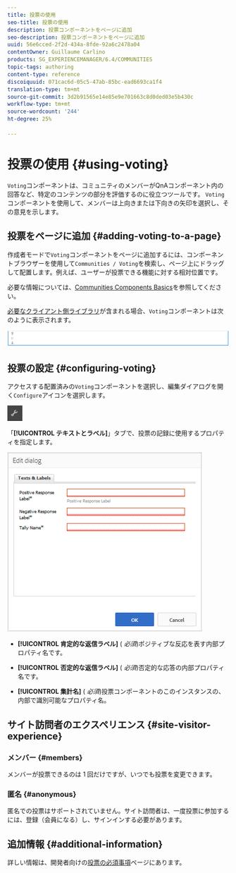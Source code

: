 ```yaml
---
title: 投票の使用
seo-title: 投票の使用
description: 投票コンポーネントをページに追加
seo-description: 投票コンポーネントをページに追加
uuid: 56e6cced-2f2d-434a-8fde-92a6c2478a04
contentOwner: Guillaume Carlino
products: SG_EXPERIENCEMANAGER/6.4/COMMUNITIES
topic-tags: authoring
content-type: reference
discoiquuid: 071cac6d-05c5-47ab-85bc-ead6693ca1f4
translation-type: tm+mt
source-git-commit: 3d2b91565e14e85e9e701663c8d0ded03e5b430c
workflow-type: tm+mt
source-wordcount: '244'
ht-degree: 25%

---
```



# 投票の使用 {#using-voting}

`Voting`コンポーネントは、コミュニティのメンバーがQnAコンポーネント内の回答など、特定のコンテンツの部分を評価するのに役立つツールです。 `Voting`コンポーネントを使用して、メンバーは上向きまたは下向きの矢印を選択し、その意見を示します。

## 投票をページに追加 {#adding-voting-to-a-page}

作成者モードで`Voting`コンポーネントをページに追加するには、コンポーネントブラウザーを使用して`Communities / Voting`を検索し、ページ上にドラッグして配置します。例えば、ユーザーが投票できる機能に対する相対位置です。

必要な情報については、[Communities Components Basics](basics.md)を参照してください。

[必要なクライアント側ライブラリ](essentials-voting.md#essentials-for-client-side)が含まれる場合、`Voting`コンポーネントは次のように表示されます。

![chlimage_1-307](assets/chlimage_1-307.png)

## 投票の設定 {#configuring-voting}

アクセスする配置済みの`Voting`コンポーネントを選択し、編集ダイアログを開く`Configure`アイコンを選択します。

![chlimage_1-308](assets/chlimage_1-308.png)

「**[!UICONTROL テキストとラベル]**」タブで、投票の記録に使用するプロパティを指定します。

![chlimage_1-309](assets/chlimage_1-309.png)

* **[!UICONTROL 肯定的な返信ラベル]**
(
*必須*)ポジティブな反応を表す内部プロパティ名です。

* **[!UICONTROL 否定的な返信ラベル]**
(
*必須*)否定的な応答の内部プロパティ名です。

* **[!UICONTROL 集計名]**
(
*必須*)投票コンポーネントのこのインスタンスの、内部で識別可能なプロパティ名。

## サイト訪問者のエクスペリエンス {#site-visitor-experience}

### メンバー {#members}

メンバーが投票できるのは 1 回だけですが、いつでも投票を変更できます。

### 匿名  {#anonymous}

匿名での投票はサポートされていません。サイト訪問者は、一度投票に参加するには、登録（会員になる）し、サインインする必要があります。

## 追加情報 {#additional-information}

詳しい情報は、開発者向けの[投票の必須事項](essentials-voting.md)ページにあります。
